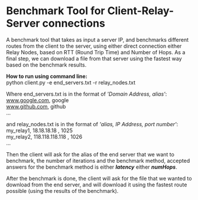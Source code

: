 # Benchmark Tool for Client-Relay-Server connections

A benchmark tool that takes as input a server IP, and benchmarks different routes from the client to the server, using either direct connection either Relay Nodes, based on RTT (Round Trip Time) and Number of Hops. As a final step, we can download a file from that server using the fastest way based on the benchmark results.  
  
**How to run using command line:**  
python client.py -e end_servers.txt -r relay_nodes.txt

Where end_servers.txt is in the format of *'Domain Address, alias'*:    
www.google.com, google  
www.github.com, github  
...  
  
and relay_nodes.txt is in the format of *'alias, IP Address, port number'*:   
my_relay1, 18.18.18.18 , 1025  
my_relay2, 118.118.118.118 , 1026  
...  


Then the client will ask for the alias of the end server that we want to benchmark, the number of iterations and the benchmark method, accepted answers for the benchmark method is either ***latency*** either ***numHops***.  

After the benchmark is done, the client will ask for the file that we wanted to download from the end server, and will download it using the fastest route possible (using the results of the benchmark).

